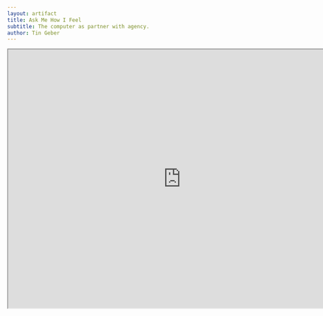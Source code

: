 ```yaml
---
layout: artifact
title: Ask Me How I Feel
subtitle: The computer as partner with agency.
author: Tin Geber
---
```




<iframe src="https://www.openprocessing.org/sketch/484126/embed/" width="800" height="600"></iframe>
